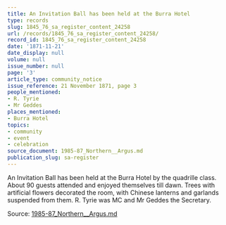 ```yaml
---
title: An Invitation Ball has been held at the Burra Hotel
type: records
slug: 1845_76_sa_register_content_24258
url: /records/1845_76_sa_register_content_24258/
record_id: 1845_76_sa_register_content_24258
date: '1871-11-21'
date_display: null
volume: null
issue_number: null
page: '3'
article_type: community_notice
issue_reference: 21 November 1871, page 3
people_mentioned:
- R. Tyrie
- Mr Geddes
places_mentioned:
- Burra Hotel
topics:
- community
- event
- celebration
source_document: 1985-87_Northern__Argus.md
publication_slug: sa-register
---
```


An Invitation Ball has been held at the Burra Hotel by the quadrille class.  About 90 guests attended and enjoyed themselves till dawn.  Trees with artificial flowers decorated the room, with Chinese lanterns and garlands suspended from them.  R. Tyrie was MC and Mr Geddes the Secretary.

Source: [1985-87_Northern__Argus.md](/downloads/markdown/1985-87_Northern__Argus.md)
